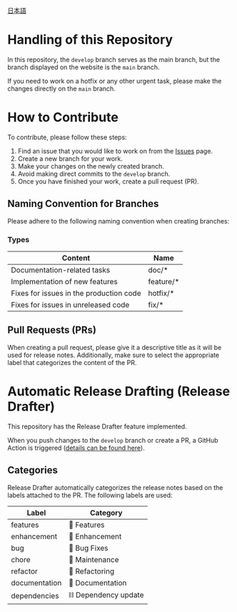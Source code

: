 [日本語](https://github.com/Hiryuto/website-game/blob/develop/doc/README-ja.md)

# Handling of this Repository

In this repository, the `develop` branch serves as the main branch, but the branch displayed on the website is the `main` branch.

If you need to work on a hotfix or any other urgent task, please make the changes directly on the `main` branch.

# How to Contribute

To contribute, please follow these steps:

1. Find an issue that you would like to work on from the [Issues](https://github.com/Hiryuto/website-game/issues) page.
2. Create a new branch for your work.
3. Make your changes on the newly created branch.
4. Avoid making direct commits to the `develop` branch.
5. Once you have finished your work, create a pull request (PR).

## Naming Convention for Branches

Please adhere to the following naming convention when creating branches:

### Types

| Content                                 | Name         |
| --------------------------------------- | ------------ |
| Documentation-related tasks             | doc/\*       |
| Implementation of new features           | feature/\*   |
| Fixes for issues in the production code  | hotfix/\*    |
| Fixes for issues in unreleased code      | fix/\*       |

## Pull Requests (PRs)

When creating a pull request, please give it a descriptive title as it will be used for release notes. Additionally, make sure to select the appropriate label that categorizes the content of the PR.

# Automatic Release Drafting (Release Drafter)

This repository has the Release Drafter feature implemented.

When you push changes to the `develop` branch or create a PR, a GitHub Action is triggered ([details can be found here](https://github.com/Hiryuto/website-game/blob/develop/.github/workflows/release-drafter.yml)).

## Categories

Release Drafter automatically categorizes the release notes based on the labels attached to the PR. The following labels are used:

| Label          | Category           |
| -------------- | ------------------ |
| features       | 🚀 Features        |
| enhancement    | 💪 Enhancement     |
| bug            | 🐛 Bug Fixes       |
| chore          | 🧰 Maintenance     |
| refactor       | 🔧 Refactoring     |
| documentation  | 📖 Documentation   |
| dependencies   | ⛓️ Dependency update |